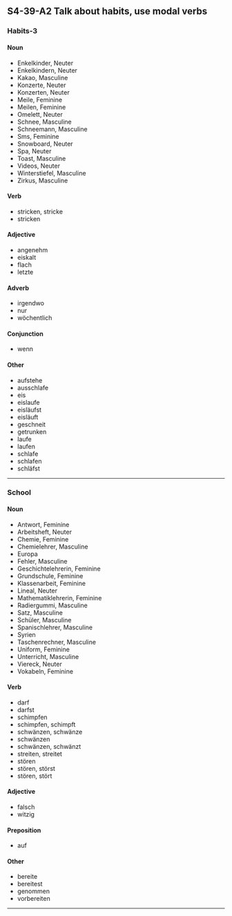 ## S4-39-A2 Talk about habits, use modal verbs
### Habits-3
#### Noun
- Enkelkinder, Neuter
- Enkelkindern, Neuter
- Kakao, Masculine
- Konzerte, Neuter
- Konzerten, Neuter
- Meile, Feminine
- Meilen, Feminine
- Omelett, Neuter
- Schnee, Masculine
- Schneemann, Masculine
- Sms, Feminine
- Snowboard, Neuter
- Spa, Neuter
- Toast, Masculine
- Videos, Neuter
- Winterstiefel, Masculine
- Zirkus, Masculine
#### Verb
- stricken, stricke
- stricken
#### Adjective
- angenehm
- eiskalt
- flach
- letzte
#### Adverb
- irgendwo
- nur
- wöchentlich
#### Conjunction
- wenn
#### Other
- aufstehe
- ausschlafe
- eis
- eislaufe
- eisläufst
- eisläuft
- geschneit
- getrunken
- laufe
- laufen
- schlafe
- schlafen
- schläfst
---
### School
#### Noun
- Antwort, Feminine
- Arbeitsheft, Neuter
- Chemie, Feminine
- Chemielehrer, Masculine
- Europa
- Fehler, Masculine
- Geschichtelehrerin, Feminine
- Grundschule, Feminine
- Klassenarbeit, Feminine
- Lineal, Neuter
- Mathematiklehrerin, Feminine
- Radiergummi, Masculine
- Satz, Masculine
- Schüler, Masculine
- Spanischlehrer, Masculine
- Syrien
- Taschenrechner, Masculine
- Uniform, Feminine
- Unterricht, Masculine
- Viereck, Neuter
- Vokabeln, Feminine
#### Verb
- darf
- darfst
- schimpfen
- schimpfen, schimpft
- schwänzen, schwänze
- schwänzen
- schwänzen, schwänzt
- streiten, streitet
- stören
- stören, störst
- stören, stört
#### Adjective
- falsch
- witzig
#### Preposition
- auf
#### Other
- bereite
- bereitest
- genommen
- vorbereiten
---
